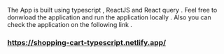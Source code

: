 The App is built using typescript , ReactJS and React query . Feel free to donwload the application and run the application locally . Also you can check the application on the following link .

### https://shopping-cart-typescript.netlify.app/
